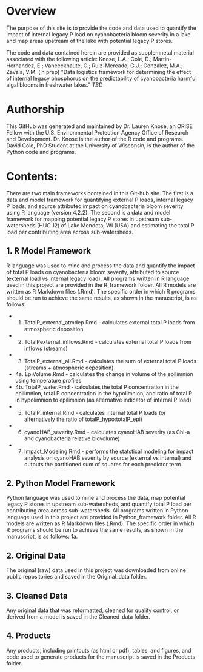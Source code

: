 # Overview
The purpose of this site is to provide the code and data used to quantify the impact of internal legacy P load on cyanobacteria bloom severity in a lake and map areas upstream of the lake with potential legacy P stores. 

The code and data contained herein are provided as supplemnetal material associated with the following article: 
Knose, L.A.; Cole, D.; Martin-Hernandez, E.; Vaneeckhaute, C.; Ruiz-Mercado, G.J.; Gonzalez, M.A.; Zavala, V.M. (in prep) "Data logistics framework for determining the effect of internal legacy phosphorus on the predictability of cyanobacteria harmful 
algal blooms in freshwater lakes." _TBD_  

# Authorship
This GitHub was generated and maintained by Dr. Lauren Knose, an ORISE Fellow with the U.S. Environmental Protection Agency Office of Research and Development. Dr. Knose is the author of the R code and programs. David Cole, PhD Student at the University of Wisconsin, is the author of the Python code and programs. 

# Contents:
There are two main frameworks contained in this Git-hub site. The first is a data and model framework for quantifying external P loads, internal legacy P loads, and source attributed impact on cyanobacteria bloom severity using R language (version 4.2.2). The second is a data and model framework for mapping potential legacy P stores in upstream sub-watersheds (HUC 12) of Lake Mendota, WI (USA) and estimating the total P load per contributing area across sub-watersheds.

## 1. R Model Framework
R language was used to mine and process the data and quantify the impact of total P loads on cyanobacteria bloom severity, attributed to source (external load vs internal legacy load). All programs written in R language used in this project are provided in the R_framework folder. All R models are written as R Markdown files (.Rmd). The specific order in which R programs should be run to achieve the same results, as shown in the manuscript, is as follows:
  * 1. TotalP_external_atmdep.Rmd - calculates external total P loads from atmospheric deposition
  * 2. TotalPexternal_inflows.Rmd - calculates external total P loads from inflows (streams)
  * 3. TotalP_external_all.Rmd - calculates the sum of external total P loads (streams + atmospheric deposition)
  * 4a. EpiVolume.Rmd - calculates the change in volume of the epilimnion  using temperature profiles
  * 4b. TotalP_water.Rmd - calculates the total P concentration in the epilimnion, total P concentration in the hypolimnion, and ratio of total P in hypolimnion to epilimnion (as alternative indicator of internal P load)
  * 5. TotalP_internal.Rmd - calculates internal total P loads (or alternatively the ratio of totalP_hypo:totalP_epi)
  * 6. cyanoHAB_severity.Rmd - calculates cyanoHAB severity (as Chl-a and cyanobacteria relative biovolume)
  * 7. Impact_Modeling.Rmd - performs the statstical modeling for impact analysis on cyanoHAB severity by source (external vs internal) and outputs the partitioned sum of squares for each predictor term 

## 2. Python Model Framework
Python language was used to mine and process the data, map potential legacy P stores in upstream sub-watersheds, and quantify total P load per contributing area across sub-watersheds. All programs written in Python language used in this project are provided in Python_framework folder. All R models are written as R Markdown files (.Rmd). The specific order in which R programs should be run to achieve the same results, as shown in the manuscript, is as follows:
1a. 

## 2. Original Data 
The original (raw) data used in this project was downloaded from online public repositories
and saved in the Original_data folder. 

## 3. Cleaned Data
Any original data that was reformatted, cleaned for quality control, or derived from
a model is saved in the Cleaned_data folder. 

## 4. Products 
Any products, including printouts (as html or pdf), tables, and figures, and code used 
to generate products for the manuscript is saved in the Products folder.
